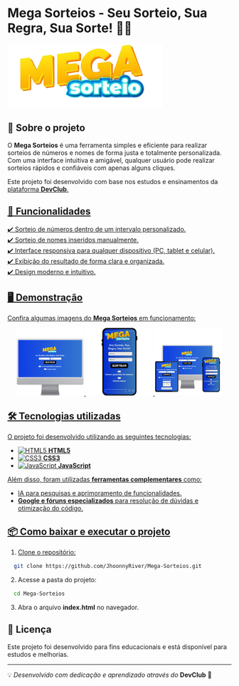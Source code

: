 # Mega Sorteios - Seu Sorteio, Sua Regra, Sua Sorte! 🎲🎉

![Mega Sorteios Logo](https://github.com/JhoonnyRiver/Mega-Sorteios/blob/master/ASSETS/mega-sorteio.png?raw=true)

## 📌 Sobre o projeto
O **Mega Sorteios** é uma ferramenta simples e eficiente para realizar sorteios de números e nomes de forma justa e totalmente personalizada. Com uma interface intuitiva e amigável, qualquer usuário pode realizar sorteios rápidos e confiáveis com apenas alguns cliques.

Este projeto foi desenvolvido com base nos estudos e ensinamentos da <a href="https://rodolfomori.com.br/devclub"> plataforma **DevClub**.

## 🚀 Funcionalidades
✔️ Sorteio de números dentro de um intervalo personalizado.  
✔️ Sorteio de nomes inseridos manualmente.  
✔️ Interface responsiva para qualquer dispositivo (PC, tablet e celular).  
✔️ Exibição do resultado de forma clara e organizada.  
✔️ Design moderno e intuitivo.  

## 🖥️ Demonstração
Confira algumas imagens do **Mega Sorteios** em funcionamento:

<p align="center">
  <img src="https://github.com/JhoonnyRiver/Mega-Sorteios/blob/master/ASSETS/Design%20sem%20nome%20(1).png?raw=true" width="30%">
  <img src="https://github.com/JhoonnyRiver/Mega-Sorteios/blob/master/ASSETS/Design%20sem%20nome%20(2).png?raw=true" width="30%">
  <img src="https://github.com/JhoonnyRiver/Mega-Sorteios/blob/master/ASSETS/Design%20sem%20nome.png?raw=true" width="30%">
</p>

## 🛠️ Tecnologias utilizadas

O projeto foi desenvolvido utilizando as seguintes tecnologias:

- ![HTML5](https://img.shields.io/badge/HTML5-E34F26?style=for-the-badge&logo=html5&logoColor=white) **HTML5**
- ![CSS3](https://img.shields.io/badge/CSS3-1572B6?style=for-the-badge&logo=css3&logoColor=white) **CSS3**
- ![JavaScript](https://img.shields.io/badge/JavaScript-F7DF1E?style=for-the-badge&logo=javascript&logoColor=black) **JavaScript**

Além disso, foram utilizadas **ferramentas complementares** como:
- IA para pesquisas e aprimoramento de funcionalidades.  
- **Google e fóruns especializados** para resolução de dúvidas e otimização do código.  

## 📦 Como baixar e executar o projeto

1. Clone o repositório:
```bash
  git clone https://github.com/JhoonnyRiver/Mega-Sorteios.git
```
2. Acesse a pasta do projeto:
```bash
  cd Mega-Sorteios
```
3. Abra o arquivo **index.html** no navegador.

## 📜 Licença

Este projeto foi desenvolvido para fins educacionais e está disponível para estudos e melhorias.

---
💡 _Desenvolvido com dedicação e aprendizado através do_ **DevClub** 🚀

